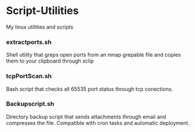 # Script-Utilities
My linux utilities and scripts

### extractports.sh
Shell utility that greps open ports from an nmap grepable file and copies them to your clipboard through xclip

### tcpPortScan.sh
Bash script that checks all 65535 port status through tcp conections.

### Backupscript.sh
Directory backup script that sends attachments through email and compresses the file. Compatible with cron tasks and automatic deployment.
